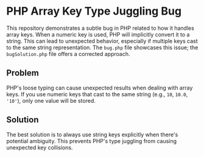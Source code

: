 # PHP Array Key Type Juggling Bug

This repository demonstrates a subtle bug in PHP related to how it handles array keys.  When a numeric key is used, PHP will implicitly convert it to a string.  This can lead to unexpected behavior, especially if multiple keys cast to the same string representation.  The `bug.php` file showcases this issue; the `bugSolution.php` file offers a corrected approach.

## Problem

PHP's loose typing can cause unexpected results when dealing with array keys.  If you use numeric keys that cast to the same string (e.g., `10`, `10.0`, `'10'`), only one value will be stored. 

## Solution

The best solution is to always use string keys explicitly when there's potential ambiguity. This prevents PHP's type juggling from causing unexpected key collisions.